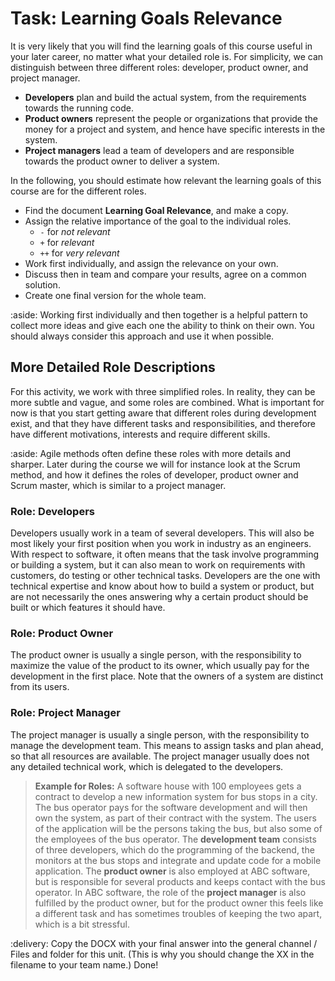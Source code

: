 # Task: Learning Goals Relevance

It is very likely that you will find the learning goals of this course useful in your later career, no matter what your detailed role is. For simplicity, we can distinguish between three different roles: developer, product owner, and project manager.

- **Developers** plan and build the actual system, from the requirements towards the running code.
- **Product owners** represent the people or organizations that provide the money for a project and system, and hence have specific interests in the system. 
- **Project managers** lead a team of developers and are responsible towards the product owner to deliver a system.

In the following, you should estimate how relevant the learning goals of this course are for the different roles.


- Find the document **Learning Goal Relevance**, and make a copy.
- Assign the relative importance of the goal to the individual roles. 
  - `-` for _not relevant_ 
  - `+` for _relevant_
  - `++` for _very relevant_ 
- Work first individually, and assign the relevance on your own.
- Discuss then in team and compare your results, agree on a common solution.
- Create one final version for the whole team.

:aside: Working first individually and then together is a helpful pattern to collect more ideas and give each one the ability to think on their own. You should always consider this approach and use it when possible.



## More Detailed Role Descriptions

For this activity, we work with three simplified roles. In reality, they can be more subtle and vague, and some roles are combined. What is important for now is that you start getting aware that different roles during development exist, and that they have different tasks and responsibilities, and therefore have different motivations, interests and require different skills.

:aside: Agile methods often define these roles with more details and sharper. Later during the course we will for instance look at the Scrum method, and how it defines the roles of developer, product owner and Scrum master, which is similar to a project manager.



### Role: Developers
Developers usually work in a team of several developers. 
This will also be most likely your first position when you work in industry as an engineers. With respect to software, it often means that the task involve programming or building a system, but it can also mean to work on requirements with customers, do testing or other technical tasks.
Developers are the one with technical expertise and know about how to build a system or product, but are not necessarily the ones answering why a certain product should be built or which features it should have.

### Role: Product Owner

The product owner is usually a single person, with the responsibility to maximize the value of the product to its owner, which usually pay for the development in the first place. Note that the owners of a system are distinct from its users. 

### Role: Project Manager

The project manager is usually a single person, with the responsibility to manage the development team. This means to assign tasks and plan ahead, so that all resources are available. The project manager usually does not any detailed technical work, which is delegated to the developers. 

> **Example for Roles:** A software house with 100 employees gets a contract to develop a new information system for bus stops in a city. The bus operator pays for the software development and will then own the system, as part of their contract with the system. The users of the application will be the persons taking the bus, but also some of the employees of the bus operator. The **development team** consists of three developers, which do the programming of the backend, the monitors at the bus stops and integrate and update code for a mobile application. The **product owner** is also employed at ABC software, but is responsible for several products and keeps contact with the bus operator. In ABC software, the role of the **project manager** is also fulfilled by the product owner, but for the product owner this feels like a different task and has sometimes troubles of keeping the two apart, which is a bit stressful.


:delivery:
Copy the DOCX with your final answer into the general channel / Files and folder for this unit. (This is why you should change the XX in the filename to your team name.) Done!